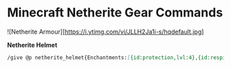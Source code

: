 # Minecraft Netherite Gear Commands

![Netherite Armour][https://i.ytimg.com/vi/JLLH2Ja1i-s/hqdefault.jpg]

**Netherite Helmet**
```markdown
/give @p netherite_helmet{Enchantments:[{id:protection,lvl:4},{id:respiration,lvl:3},{id:aqua_affinity,lvl:1},{id:unbreaking,lvl:3},{id:mending,lvl:1}]} 1
